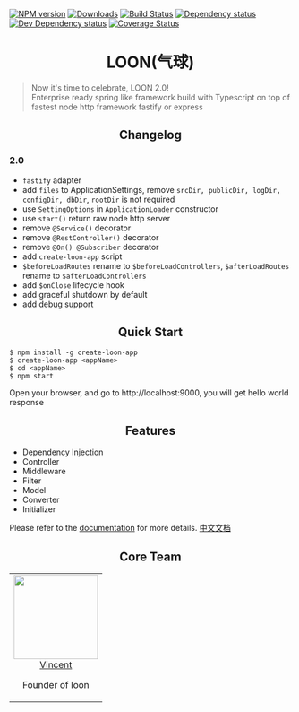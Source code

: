 [![NPM version][npm-image]][npm-url]
[![Downloads][downloads-image]][npm-url]
[![Build Status][travis-image]][travis-url]
[![Dependency status][david-dm-image]][david-dm-url]
[![Dev Dependency status][david-dm-dev-image]][david-dm-dev-url]
[![Coverage Status][coveralls-image]][coveralls-url]


<h1 align="center">LOON(气球)</h1>

> Now it's time to celebrate, LOON 2.0! <br />
> Enterprise ready spring like framework build with Typescript on top of fastest node http framework fastify or express

<h2 align="center">Changelog</h2>

### 2.0
* `fastify` adapter
* add `files` to ApplicationSettings, remove `srcDir, publicDir, logDir, configDir, dbDir`, `rootDir` is not required
* use `SettingOptions` in `ApplicationLoader` constructor
* use `start()` return raw node http server
* remove `@Service()` decorator
* remove `@RestController()` decorator
* remove `@On() @Subscriber` decorator
* add `create-loon-app` script
* `$beforeLoadRoutes` rename to `$beforeLoadControllers`, `$afterLoadRoutes` rename to `$afterLoadControllers`
* add `$onClose` lifecycle hook
* add graceful shutdown by default
* add debug support

<h2 align="center">Quick Start</h2>

```
$ npm install -g create-loon-app
$ create-loon-app <appName>
$ cd <appName>
$ npm start
```
Open your browser, and go to http://localhost:9000, you will get hello world response


<h2 align="center">Features</h2>

* Dependency Injection
* Controller
* Middleware
* Filter
* Model
* Converter
* Initializer

Please refer to the [documentation](https://loon-project.github.io) for more details.
[中文文档](https://loon-project.github.io/#/zh-cn/)

<h2 align="center">Core Team</h2>
<table>
  <tbody>
    <tr>
      <td align="center" valign="top">
        <img width="150" height="150" src="https://github.com/vincent178.png?s=150">
        <br>
        <a href="https://github.com/vincent178">Vincent</a>
        <p>Founder of loon</p>
      </td>
     </tr>
  </tbody>
</table>





[npm-url]: https://npmjs.org/package/loon
[downloads-image]: http://img.shields.io/npm/dm/loon.svg
[npm-image]: http://img.shields.io/npm/v/loon.svg
[travis-url]: https://travis-ci.org/loon-project/loon
[travis-image]: http://img.shields.io/travis/loon-project/loon.svg
[david-dm-url]:https://david-dm.org/loon-project/loon
[david-dm-image]:https://david-dm.org/loon-project/loon.svg
[david-dm-dev-url]:https://david-dm.org/loon-project/loon#info=devDependencies
[david-dm-dev-image]:https://david-dm.org/loon-project/loon/dev-status.svg
[coveralls-url]: https://coveralls.io/github/loon-project/loon
[coveralls-image]:https://coveralls.io/repos/loon-project/loon/badge.svg
